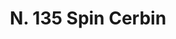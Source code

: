---
title: "N. 135 Spin Cerbin"
permalink: "/edition/plant135/"
plant-name: "N. 135"
plant-number: "135"
plant-xml: "/assets/xml/plant135.xml"
plant-img1: "/assets/img/plant135_verso.jpg"
plant-img2: "/assets/img/plant135.jpg"
plant-title: "N. 135 Spin Cerbin"
plant-wfo-link: ""
plant-kew-link: ""
plant-taxon-content: "Rhamnus cathartica L."
layout: single-xml
---